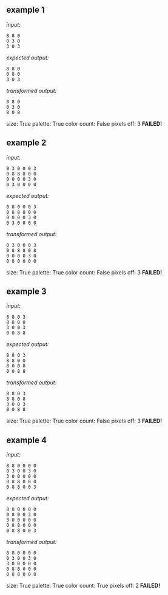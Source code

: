 
## example 1
*input:*
```
8 8 0
0 3 0
3 0 3
```
*expected output:*
```
8 8 0
0 8 0
3 0 3
```
*transformed output:*
```
8 8 0
0 3 0
8 0 8
```
size: True
palette: True
color count: False
pixels off: 3
**FAILED!**

## example 2
*input:*
```
0 3 0 0 0 3
0 8 8 8 0 0
0 0 0 0 3 0
0 3 0 0 0 0
```
*expected output:*
```
0 8 0 0 0 3
0 8 8 8 0 0
0 0 0 0 3 0
0 3 0 0 0 0
```
*transformed output:*
```
0 3 0 0 0 3
0 8 8 8 0 8
0 0 0 0 3 0
0 8 0 0 0 0
```
size: True
palette: True
color count: False
pixels off: 3
**FAILED!**

## example 3
*input:*
```
8 8 0 3
8 8 0 0
3 0 0 3
0 0 8 8
```
*expected output:*
```
8 8 0 3
8 8 0 0
8 0 0 8
0 0 8 8
```
*transformed output:*
```
8 8 0 3
8 8 0 8
3 0 0 3
0 0 8 8
```
size: True
palette: True
color count: False
pixels off: 3
**FAILED!**

## example 4
*input:*
```
8 8 0 0 0 0
0 3 0 0 3 0
3 0 0 0 0 0
0 8 8 0 0 0
0 8 8 0 0 3
```
*expected output:*
```
8 8 0 0 0 0
0 8 0 0 3 0
3 0 0 0 0 0
0 8 8 0 0 0
0 8 8 0 0 3
```
*transformed output:*
```
8 8 0 0 0 0
0 3 0 0 3 0
3 0 0 0 0 0
0 8 8 0 0 0
0 8 8 0 0 8
```
size: True
palette: True
color count: True
pixels off: 2
**FAILED!**
